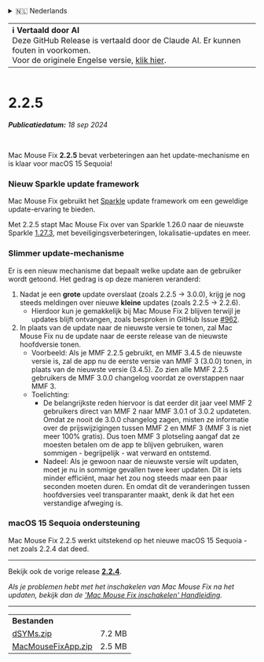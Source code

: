 <details>
<summary>🇳🇱 Nederlands</summary>

[🇬🇧 English (GitHub)](https://github.com/noah-nuebling/mac-mouse-fix/releases/tag/2.2.5)\
[🇦🇩 Català](https://redirect.macmousefix.com/?target=mmf-release&tag=2.2.5&locale=ca)\
[🇩🇪 Deutsch](https://redirect.macmousefix.com/?target=mmf-release&tag=2.2.5&locale=de)\
[🇪🇸 Español](https://redirect.macmousefix.com/?target=mmf-release&tag=2.2.5&locale=es)\
[🇫🇷 Français](https://redirect.macmousefix.com/?target=mmf-release&tag=2.2.5&locale=fr)\
[🇮🇩 Indonesia](https://redirect.macmousefix.com/?target=mmf-release&tag=2.2.5&locale=id)\
[🇮🇹 Italiano](https://redirect.macmousefix.com/?target=mmf-release&tag=2.2.5&locale=it)\
[🇭🇺 Magyar](https://redirect.macmousefix.com/?target=mmf-release&tag=2.2.5&locale=hu)\
**🇳🇱 Nederlands**\
[🇵🇱 Polski](https://redirect.macmousefix.com/?target=mmf-release&tag=2.2.5&locale=pl)\
[🇧🇷 Português (Brasil)](https://redirect.macmousefix.com/?target=mmf-release&tag=2.2.5&locale=pt-BR)\
[🇵🇹 Português (Portugal)](https://redirect.macmousefix.com/?target=mmf-release&tag=2.2.5&locale=pt-PT)\
[🇷🇴 Română](https://redirect.macmousefix.com/?target=mmf-release&tag=2.2.5&locale=ro)\
[🇸🇪 Svenska](https://redirect.macmousefix.com/?target=mmf-release&tag=2.2.5&locale=sv)\
[🇻🇳 Tiếng Việt](https://redirect.macmousefix.com/?target=mmf-release&tag=2.2.5&locale=vi)\
[🇹🇷 Türkçe](https://redirect.macmousefix.com/?target=mmf-release&tag=2.2.5&locale=tr)\
[🇨🇿 Čeština](https://redirect.macmousefix.com/?target=mmf-release&tag=2.2.5&locale=cs)\
[🇬🇷 Ελληνικά](https://redirect.macmousefix.com/?target=mmf-release&tag=2.2.5&locale=el)\
[🇷🇺 Русский](https://redirect.macmousefix.com/?target=mmf-release&tag=2.2.5&locale=ru)\
[🇺🇦 Українська](https://redirect.macmousefix.com/?target=mmf-release&tag=2.2.5&locale=uk)\
[🇮🇱 עברית](https://redirect.macmousefix.com/?target=mmf-release&tag=2.2.5&locale=he)\
[🇸🇦 العربية](https://redirect.macmousefix.com/?target=mmf-release&tag=2.2.5&locale=ar)\
[🇮🇳 हिन्दी](https://redirect.macmousefix.com/?target=mmf-release&tag=2.2.5&locale=hi)\
[🇹🇭 ไทย](https://redirect.macmousefix.com/?target=mmf-release&tag=2.2.5&locale=th)\
[🇨🇳 中文 (简体)](https://redirect.macmousefix.com/?target=mmf-release&tag=2.2.5&locale=zh-Hans)\
[🇨🇳 中文 (繁體)](https://redirect.macmousefix.com/?target=mmf-release&tag=2.2.5&locale=zh-Hant)\
[🇭🇰 中文（香港)](https://redirect.macmousefix.com/?target=mmf-release&tag=2.2.5&locale=zh-HK)\
[🇯🇵 日本語](https://redirect.macmousefix.com/?target=mmf-release&tag=2.2.5&locale=ja)\
[🇰🇷 한국어](https://redirect.macmousefix.com/?target=mmf-release&tag=2.2.5&locale=ko)\
[Help translate Mac Mouse Fix to different languages!](https://github.com/noah-nuebling/mac-mouse-fix/discussions/731)
</details>
<table align=><td>
<b>ℹ️ Vertaald door AI</b><br>
Deze GitHub Release is vertaald door de Claude AI. Er kunnen fouten in voorkomen.<br>
Voor de originele Engelse versie, <a href="https://github.com/noah-nuebling/mac-mouse-fix/releases/tag/2.2.5">klik hier</a>.
</td></table>

<table></table>

# 2.2.5
***Publicatiedatum:** 18 sep 2024*

<br>

Mac Mouse Fix **2.2.5** bevat verbeteringen aan het update-mechanisme en is klaar voor macOS 15 Sequoia!

### Nieuw Sparkle update framework

Mac Mouse Fix gebruikt het [Sparkle](https://sparkle-project.org/) update framework om een geweldige update-ervaring te bieden.

Met 2.2.5 stapt Mac Mouse Fix over van Sparkle 1.26.0 naar de nieuwste Sparkle [1.27.3](https://github.com/sparkle-project/Sparkle/releases/tag/1.27.3), met beveiligingsverbeteringen, lokalisatie-updates en meer.

### Slimmer update-mechanisme

Er is een nieuw mechanisme dat bepaalt welke update aan de gebruiker wordt getoond. Het gedrag is op deze manieren veranderd:

1. Nadat je een **grote** update overslaat (zoals 2.2.5 -> 3.0.0), krijg je nog steeds meldingen over nieuwe **kleine** updates (zoals 2.2.5 -> 2.2.6).
    - Hierdoor kun je gemakkelijk bij Mac Mouse Fix 2 blijven terwijl je updates blijft ontvangen, zoals besproken in GitHub Issue [#962](https://github.com/noah-nuebling/mac-mouse-fix/issues/962).
2. In plaats van de update naar de nieuwste versie te tonen, zal Mac Mouse Fix nu de update naar de eerste release van de nieuwste hoofdversie tonen.
    - Voorbeeld: Als je MMF 2.2.5 gebruikt, en MMF 3.4.5 de nieuwste versie is, zal de app nu de eerste versie van MMF 3 (3.0.0) tonen, in plaats van de nieuwste versie (3.4.5). Zo zien alle MMF 2.2.5 gebruikers de MMF 3.0.0 changelog voordat ze overstappen naar MMF 3.
    - Toelichting:
        - De belangrijkste reden hiervoor is dat eerder dit jaar veel MMF 2 gebruikers direct van MMF 2 naar MMF 3.0.1 of 3.0.2 updateten. Omdat ze nooit de 3.0.0 changelog zagen, misten ze informatie over de prijswijzigingen tussen MMF 2 en MMF 3 (MMF 3 is niet meer 100% gratis). Dus toen MMF 3 plotseling aangaf dat ze moesten betalen om de app te blijven gebruiken, waren sommigen - begrijpelijk - wat verward en ontstemd.
        - Nadeel: Als je gewoon naar de nieuwste versie wilt updaten, moet je nu in sommige gevallen twee keer updaten. Dit is iets minder efficiënt, maar het zou nog steeds maar een paar seconden moeten duren. En omdat dit de veranderingen tussen hoofdversies veel transparanter maakt, denk ik dat het een verstandige afweging is.

### macOS 15 Sequoia ondersteuning

Mac Mouse Fix 2.2.5 werkt uitstekend op het nieuwe macOS 15 Sequoia - net zoals 2.2.4 dat deed.

---

Bekijk ook de vorige release [**2.2.4**](https://redirect.macmousefix.com/?target=mmf-release&tag=2.2.4&locale=nl).

*Als je problemen hebt met het inschakelen van Mac Mouse Fix na het updaten, bekijk dan de ['Mac Mouse Fix inschakelen' Handleiding](https://github.com/noah-nuebling/mac-mouse-fix/discussions/861).*

---

<table align="start">
<tr>
    <td colspan=2>
        <b>Bestanden</b>
    </td>
</tr>
<tr>
    <td><a href="https://github.com/noah-nuebling/mac-mouse-fix/releases/download/2.2.5/dSYMs.zip">dSYMs.zip</a></td>
    <td>7.2 MB</td>
</tr>
<tr>
    <td><a href="https://github.com/noah-nuebling/mac-mouse-fix/releases/download/2.2.5/MacMouseFixApp.zip">MacMouseFixApp.zip</a></td>
    <td>2.5 MB</td>
</tr>
</table>